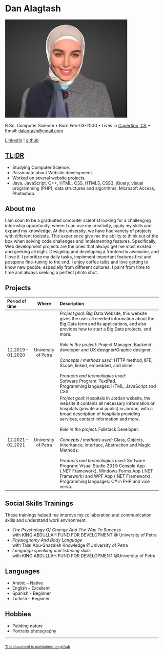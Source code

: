 # Dan Alagtash

[<img src="danalagtash.jpeg" width="400"/>](danalagtash.jpeg)<br>

B.Sc. Computer Science • Born Feb-03-2000 • Lives in [Cupertino, CA] • Email: [dalagtash@gmail.com]

[LinkedIn] | [github]

## [TL;DR]⠀

- Studying Computer Science.
- Passionate about Website development.
- Worked on several website projects.
- Java, JavaScript, C++, HTML, CSS, HTML5, CSS3, jQuery, visual programming (PHP), data structures and algorithms,
  Microsoft Access, Photoshop.

## About me

I am soon to be a graduated computer scientist looking for a challenging internship opportunity, where I can use my creativity, apply my 
skills and expand my knowledge. At the university, we have had variety of projects with different toolsets. This experience give me the
ability to think out of the box when solving code challenges and implementing features. Specifically, Web development projects are the ones
that always get me most existed and geeking all night. Designing and developing a frontend is awesome, and I love it. I prioritize my daily
tasks, implement important features first and postpone fine-tuning to the end. I enjoy coffee talks and love getting to know new people,
especially from different cultures. I paint from time to time and always seeking a perfect photo shot.

## Projects

| Period of time    |        Where        | Description                                                                                                                                                                                                                                                                                                                                                                                                                                                                                                                                                                                                                                   |
|:------------------|:-------------------:|:----------------------------------------------------------------------------------------------------------------------------------------------------------------------------------------------------------------------------------------------------------------------------------------------------------------------------------------------------------------------------------------------------------------------------------------------------------------------------------------------------------------------------------------------------------------------------------------------------------------------------------------------|
| 12.2019 – 01.2020 | University of Petra | *Project goal:* Big Data Website, this website gives the user all needed information about the Big Data term and its applications, and also provides how to start a Big Data projects, and more. <br><br>*Role in the project:* Project Manager, Backend developer and UX designer/Graphic designer.<br><br>*Concepts / methods used:* HTTP method, IIFE, Scope, linked, embedded, and inline.<br><br>*Products and technologies used:*<br>Software Program: TextPad.<br>Programming languages: HTML, JavaScript and CSS.                                                                                                             |
| 12.2021 – 02.2021 | University of Petra | *Project goal:* Hospitals In Jordan website, the website It contains all necessary information on hospitals (private and public) in Jordan, with a broad description of hospitals providing services, contact information and more. <br><br>*Role in the project:* Fullstack Developer.<br><br>*Concepts / methods used:* Class, Objects, Inheritance, Interface, Abstraction and Magic Methods.<br><br>*Products and technologies used:* Software Program: Visual Studio 2019 Console App (.NET Framework), Windows Forms App (.NET Framework) and WPF App (.NET Framework).<br>Programming languages: C# in PHP and vice versa.     |


## Social Skills Trainings

These trainings helped me improve my collaboration and communication skills and understand work environment.
- *The Psychology Of Change And The Way To Success* <br>  with KING ABDULLAH FUND FOR DEVELOPMENT @ University of Petra
- *Physiognomy And Body Language* <br> with Talal Abu-Ghazaleh Knowledge @University of Petra
- *Language speaking and listening skills* <br> with KING ABDULLAH FUND FOR DEVELOPMENT @University of Petra

## Languages

- Arabic – Native
- English – Excellent
- Spanish - Beginner
- Turkish – Beginner
 
## Hobbies

- Painting nature
- Portraits photography

------
<sub>[This document is maintained on github]</sub>

[This document is maintained on github]: https://github.com/danalagtash/Dan-CV/blob/main/README.md
[TL;DR]: https://en.wikipedia.org/wiki/Wikipedia:Too_long;_didn%27t_read
[Cupertino, CA]: https://www.google.com/maps/place/Cupertino,+CA/@37.3092293,-122.1136845,12z/data=!3m1!4b1!4m5!3m4!1s0x808fb4571bd377ab:0x394d3fe1a3e178b4!8m2!3d37.3229978!4d-122.0321823
[dalagtash@gmail.com]: mailto:dalagtash@gmail.com
[LinkedIn]: https://www.linkedin.com/in/danalagtash/
[github]: https://github.com/danalagtash
